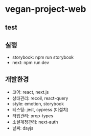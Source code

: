 # vegan-project-web

## test

## 실행

- storybook: npm run storybook
- next: npm run dev

## 개발환경

- 코어: react, next.js
- 상태관리: recoil, react-query
- style: emotion, storybook
- 테스팅: jest, cypress (미설치)
- 타입관리: prop-types
- 소셜계정관리: next-auth
- 날짜: dayjs
